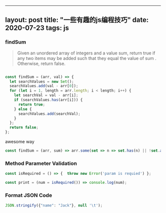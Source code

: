 
---
layout: post
title:  "一些有趣的js编程技巧"
date:   2020-07-23
tags: js
---

### findSum

> Given an unordered array of integers and a value sum, return true if any two items may be added such that they equal the value of sum . Otherwise, return false.

```js

const findSum = (arr, val) => {
  let searchValues = new Set();
  searchValues.add(val - arr[0]);
  for (let i = 1, length = arr.length; i < length; i++) {
    let searchVal = val - arr[i];
    if (searchValues.has(arr[i])) {
      return true;
    } else {
      searchValues.add(searchVal);
    }
  };
  return false;
};

```

awesome way

```js
const findSum = (arr, sum) => arr.some(set => n => set.has(n) || !set.add(sum - n)(new Set);
```

### Method Parameter Validation

```js
const isRequired = () => {  throw new Error('param is requied') };

const print = (num = isRequired()) => console.log(num);
```

### Format JSON Code

```js
JSON.stringify({"name": "Jack"}, null '\t');
```